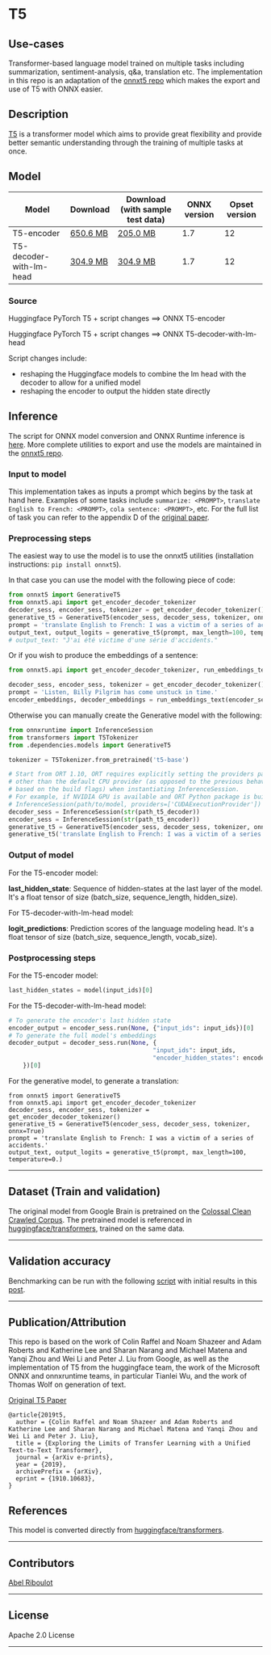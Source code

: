<!--- SPDX-License-Identifier: Apache-2.0 -->

# T5

## Use-cases
Transformer-based language model trained on multiple tasks including summarization, sentiment-analysis, q&a, translation etc.
The implementation in this repo is an adaptation of the [onnxt5 repo](https://github.com/abelriboulot/onnxt5) which makes the export and use of T5 with ONNX easier.

## Description
[T5](https://arxiv.org/abs/1910.10683) is a transformer model which aims to provide great flexibility and provide better semantic
understanding through the training of multiple tasks at once.

## Model

| Model | Download  | Download (with sample test data) | ONNX version | Opset version |
| ----------- | ---------- |--------------| -------------- | -------------- |
|T5-encoder       |[650.6 MB](model/t5-encoder-12.onnx) | [205.0 MB](model/t5-encoder-12.tar.gz)| 1.7 | 12
|T5-decoder-with-lm-head |[304.9 MB](model/t5-decoder-with-lm-head-12.onnx) | [304.9 MB](model/t5-decoder-with-lm-head-12.tar.gz)| 1.7 | 12


### Source
Huggingface PyTorch T5 + script changes ==> ONNX T5-encoder

Huggingface PyTorch T5 + script changes ==> ONNX T5-decoder-with-lm-head

Script changes include:
 - reshaping the Huggingface models to combine the lm head with the decoder to allow for a unified model
 - reshaping the encoder to output the hidden state directly

## Inference
The script for ONNX model conversion and ONNX Runtime inference is [here](dependencies/T5-export.py).
More complete utilities to export and use the models are maintained in the [onnxt5 repo](https://github.com/abelriboulot/onnxt5).

### Input to model
This implementation takes as inputs a prompt which begins by the task at hand here. Examples of some tasks include ```summarize: <PROMPT>```,
```translate English to French: <PROMPT>```, ```cola sentence: <PROMPT>```, etc.
For the full list of task you can refer to the appendix D of the [original paper](https://arxiv.org/pdf/1910.10683.pdf).


### Preprocessing steps
The easiest way to use the model is to use the onnxt5 utilities (installation instructions: ```pip install onnxt5```).

In that case you can use the model with the following piece of code:
```python
from onnxt5 import GenerativeT5
from onnxt5.api import get_encoder_decoder_tokenizer
decoder_sess, encoder_sess, tokenizer = get_encoder_decoder_tokenizer()
generative_t5 = GenerativeT5(encoder_sess, decoder_sess, tokenizer, onnx=True)
prompt = 'translate English to French: I was a victim of a series of accidents.'
output_text, output_logits = generative_t5(prompt, max_length=100, temperature=0.)
# output_text: "J'ai été victime d'une série d'accidents."
```

Or if you wish to produce the embeddings of a sentence:
```python
from onnxt5.api import get_encoder_decoder_tokenizer, run_embeddings_text

decoder_sess, encoder_sess, tokenizer = get_encoder_decoder_tokenizer()
prompt = 'Listen, Billy Pilgrim has come unstuck in time.'
encoder_embeddings, decoder_embeddings = run_embeddings_text(encoder_sess, decoder_sess, tokenizer, prompt)
```

Otherwise you can manually create the Generative model with the following:

```python
from onnxruntime import InferenceSession
from transformers import T5Tokenizer
from .dependencies.models import GenerativeT5

tokenizer = T5Tokenizer.from_pretrained('t5-base')

# Start from ORT 1.10, ORT requires explicitly setting the providers parameter if you want to use execution providers
# other than the default CPU provider (as opposed to the previous behavior of providers getting set/registered by default
# based on the build flags) when instantiating InferenceSession.
# For example, if NVIDIA GPU is available and ORT Python package is built with CUDA, then call API as following:
# InferenceSession(path/to/model, providers=['CUDAExecutionProvider'])
decoder_sess = InferenceSession(str(path_t5_decoder))
encoder_sess = InferenceSession(str(path_t5_encoder))
generative_t5 = GenerativeT5(encoder_sess, decoder_sess, tokenizer, onnx=True)
generative_t5('translate English to French: I was a victim of a series of accidents.', 21, temperature=0.)[0]
```

### Output of model
For the T5-encoder model:

**last_hidden_state**: Sequence of hidden-states at the last layer of the model. It's a float tensor of size (batch_size, sequence_length, hidden_size).

For T5-decoder-with-lm-head model:

**logit_predictions**: Prediction scores of the language modeling head. It's a float tensor of size (batch_size, sequence_length, vocab_size).

### Postprocessing steps
For the T5-encoder model:

```python
last_hidden_states = model(input_ids)[0]
```

For the T5-decoder-with-lm-head model:

```python
# To generate the encoder's last hidden state
encoder_output = encoder_sess.run(None, {"input_ids": input_ids})[0]
# To generate the full model's embeddings
decoder_output = decoder_sess.run(None, {
                                        "input_ids": input_ids,
                                        "encoder_hidden_states": encoder_output
    })[0]
```

For the generative model, to generate a translation:
```
from onnxt5 import GenerativeT5
from onnxt5.api import get_encoder_decoder_tokenizer
decoder_sess, encoder_sess, tokenizer = get_encoder_decoder_tokenizer()
generative_t5 = GenerativeT5(encoder_sess, decoder_sess, tokenizer, onnx=True)
prompt = 'translate English to French: I was a victim of a series of accidents.'
output_text, output_logits = generative_t5(prompt, max_length=100, temperature=0.)
```
<hr>

## Dataset (Train and validation)
The original model from Google Brain is pretrained on the [Colossal Clean Crawled Corpus](https://www.tensorflow.org/datasets/catalog/c4).
The pretrained model is referenced in [huggingface/transformers](https://github.com/huggingface/transformers/blob/master/transformers/modeling_t5.py), trained on the same data.
<hr>

## Validation accuracy
Benchmarking can be run with the following [script](https://github.com/abelriboulot/onnxt5/blob/master/notebooks/benchmark_performance.ipynb) with initial results in this [post](https://kta.io/posts/onnx_t5).
<hr>


## Publication/Attribution
This repo is based on the work of Colin Raffel and Noam Shazeer and Adam Roberts and Katherine Lee and Sharan Narang and
Michael Matena and Yanqi Zhou and Wei Li and Peter J. Liu from Google, as well as the implementation of T5 from the
huggingface team, the work of the Microsoft ONNX and onnxruntime teams, in particular Tianlei Wu, and the work of Thomas Wolf on generation of text.

[Original T5 Paper](https://arxiv.org/pdf/1910.10683.pdf)
```
@article{2019t5,
  author = {Colin Raffel and Noam Shazeer and Adam Roberts and Katherine Lee and Sharan Narang and Michael Matena and Yanqi Zhou and Wei Li and Peter J. Liu},
  title = {Exploring the Limits of Transfer Learning with a Unified Text-to-Text Transformer},
  journal = {arXiv e-prints},
  year = {2019},
  archivePrefix = {arXiv},
  eprint = {1910.10683},
}
```

## References
This model is converted directly from [huggingface/transformers](https://github.com/huggingface/transformers/blob/master/src/transformers/modeling_t5.py).
<hr>

## Contributors
[Abel Riboulot](https://github.com/abelriboulot)
<hr>

## License
Apache 2.0 License
<hr>
